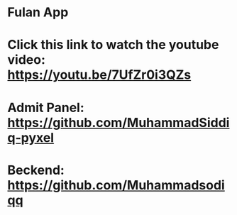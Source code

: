 # Fulan App 

# Click this link to watch the youtube video: https://youtu.be/7UfZr0i3QZs

# Admit Panel: https://github.com/MuhammadSiddiq-pyxel

# Beckend: https://github.com/Muhammadsodiqq

